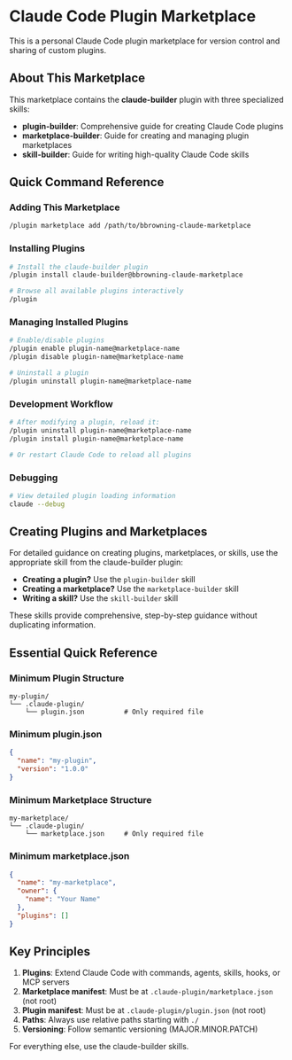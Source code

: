 # Claude Code Plugin Marketplace

This is a personal Claude Code plugin marketplace for version control and sharing of custom plugins.

## About This Marketplace

This marketplace contains the **claude-builder** plugin with three specialized skills:
- **plugin-builder**: Comprehensive guide for creating Claude Code plugins
- **marketplace-builder**: Guide for creating and managing plugin marketplaces
- **skill-builder**: Guide for writing high-quality Claude Code skills

## Quick Command Reference

### Adding This Marketplace
```bash
/plugin marketplace add /path/to/bbrowning-claude-marketplace
```

### Installing Plugins
```bash
# Install the claude-builder plugin
/plugin install claude-builder@bbrowning-claude-marketplace

# Browse all available plugins interactively
/plugin
```

### Managing Installed Plugins
```bash
# Enable/disable plugins
/plugin enable plugin-name@marketplace-name
/plugin disable plugin-name@marketplace-name

# Uninstall a plugin
/plugin uninstall plugin-name@marketplace-name
```

### Development Workflow
```bash
# After modifying a plugin, reload it:
/plugin uninstall plugin-name@marketplace-name
/plugin install plugin-name@marketplace-name

# Or restart Claude Code to reload all plugins
```

### Debugging
```bash
# View detailed plugin loading information
claude --debug
```

## Creating Plugins and Marketplaces

For detailed guidance on creating plugins, marketplaces, or skills, use the appropriate skill from the claude-builder plugin:

- **Creating a plugin?** Use the `plugin-builder` skill
- **Creating a marketplace?** Use the `marketplace-builder` skill
- **Writing a skill?** Use the `skill-builder` skill

These skills provide comprehensive, step-by-step guidance without duplicating information.

## Essential Quick Reference

### Minimum Plugin Structure
```
my-plugin/
└── .claude-plugin/
    └── plugin.json          # Only required file
```

### Minimum plugin.json
```json
{
  "name": "my-plugin",
  "version": "1.0.0"
}
```

### Minimum Marketplace Structure
```
my-marketplace/
└── .claude-plugin/
    └── marketplace.json     # Only required file
```

### Minimum marketplace.json
```json
{
  "name": "my-marketplace",
  "owner": {
    "name": "Your Name"
  },
  "plugins": []
}
```

## Key Principles

1. **Plugins**: Extend Claude Code with commands, agents, skills, hooks, or MCP servers
2. **Marketplace manifest**: Must be at `.claude-plugin/marketplace.json` (not root)
3. **Plugin manifest**: Must be at `.claude-plugin/plugin.json` (not root)
4. **Paths**: Always use relative paths starting with `./`
5. **Versioning**: Follow semantic versioning (MAJOR.MINOR.PATCH)

For everything else, use the claude-builder skills.
